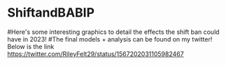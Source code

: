 # ShiftandBABIP
#Here's some interesting graphics to detail the effects the shift ban could have in 2023!
#The final models + analysis can be found on my twitter! Below is the link 
https://twitter.com/RileyFelt29/status/1567202031105982467
